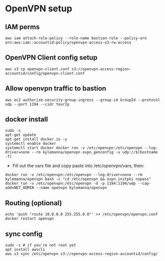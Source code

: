 # OpenVPN setup

## IAM perms

```
aws iam attach-role-policy --role-name bastion-role --policy-arn arn:aws:iam::accountid:policy/openvpn-access-s3-rw-access
```

## OpenVPN Client config setup
```
aws s3 cp openvpn-client.conf s3://openvpn-access-region-accountid/config/openvpn-client.conf
```

## Allow openvpn traffic to bastion
```
aws ec2 authorize-security-group-ingress --group-id GroupId --protocol udp --port 1194 --cidr YourIp
```

## docker install
```
sudo -s
apt-get update
apt-get install docker.io -y
systemctl enable docker
systemctl start docker docker run -v /etc/openvpn:/etc/openvpn --log-driver=none --rm kylemanna/openvpn ovpn_genconfig -u udp://$(hostname -f)
```

* Fill out the vars file and copy paste into /etc/openvpn/vars, then:

```
docker run -v /etc/openvpn:/etc/openvpn --log-driver=none --rm kylemanna/openvpn bash -c "cd /etc/openvpn && ovpn_initpki nopass"
docker run -v /etc/openvpn:/etc/openvpn -d -p 1194:1194/udp --cap-add=NET_ADMIN --name openvpn kylemanna/openvpn
```

## Routing (optional)
```
echo 'push "route 10.0.0.0 255.255.0.0"' >> /etc/openvpn/openvpn.conf
docker restart openvpn
```


## sync config
```
sudo -s # if you're not root yet
apt install awscli
aws s3 sync /etc/openvpn s3://openvpn-access-region-accountid/config/
```
